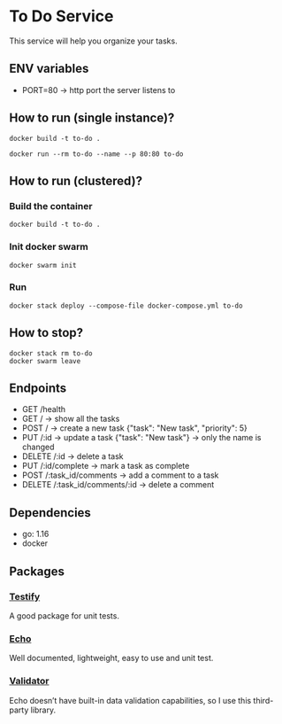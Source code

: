 # To Do Service
This service will help you organize your tasks.

## ENV variables
- PORT=80 -> http port the server listens to

## How to run (single instance)?
```
docker build -t to-do .

docker run --rm to-do --name --p 80:80 to-do
```

## How to run (clustered)?
### Build the container
`docker build -t to-do .`

### Init docker swarm
`docker swarm init`

### Run
`docker stack deploy --compose-file docker-compose.yml to-do`

## How to stop?
````
docker stack rm to-do
docker swarm leave
````

## Endpoints
- GET /health
- GET / -> show all the tasks
- POST / -> create a new task {"task": "New task", "priority": 5}
- PUT /:id -> update a task {"task": "New task"} -> only the name is changed
- DELETE /:id -> delete a task
- PUT /:id/complete -> mark a task as complete
- POST /:task_id/comments -> add a comment to a task
- DELETE /:task_id/comments/:id -> delete a comment

## Dependencies
- go: 1.16
- docker

## Packages
### [Testify](https://github.com/stretchr/testify)
A good package for unit tests.

### [Echo](https://echo.labstack.com/guide/)
Well documented, lightweight, easy to use and unit test.

### [Validator](https://github.com/go-playground/validator)
Echo doesn’t have built-in data validation capabilities, so I use this third-party library.
